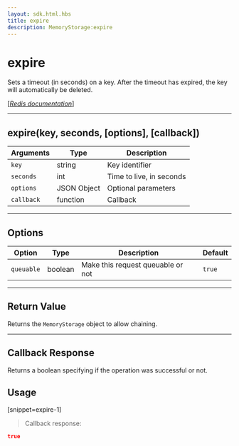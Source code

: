 ```yaml
---
layout: sdk.html.hbs
title: expire
description: MemoryStorage:expire
---
```

  

# expire
Sets a timeout (in seconds) on a key. After the timeout has expired, the key will automatically be deleted.

[[_Redis documentation_]](https://redis.io/commands/expire)

---

## expire(key, seconds, [options], [callback])

| Arguments | Type | Description |
|---------------|---------|----------------------------------------|
| `key` | string | Key identifier |
| `seconds` | int | Time to live, in seconds |
| `options` | JSON Object | Optional parameters |
| `callback` | function | Callback |

---

## Options

| Option | Type | Description | Default |
|---------------|---------|----------------------------------------|---------|
| `queuable` | boolean | Make this request queuable or not  | ``true`` |

---

## Return Value

Returns the `MemoryStorage` object to allow chaining.

---

## Callback Response

Returns a boolean specifying if the operation was successful or not.

## Usage

[snippet=expire-1]
> Callback response:

```json
true
```